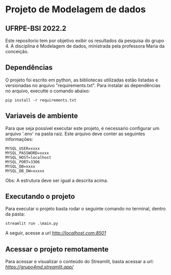 # Projeto de Modelagem de dados

## UFRPE-BSI 2022.2

Este repositorio tem por objetivo exibir os resultados da pesquisa do grupo 4. A disciplina é Modelagem de dados,
ministrada pela professora Maria da conceição.

## Dependências

O projeto foi escrito em python, as bibliotecas utilizadas estão listadas e versionadas no arquivo "requirements.txt".
Para instalar as dependências no arquivo, executte o comando abaixo:

    pip install -r requirements.txt

## Variaveis de ambiente

Para que seja possível executar este projeto, é necessario configurar um arquivo '.env' na pasta raiz.
Este arquivo deve conter as seguintes informações:

    MYSQL_USER=xxxx
    MYSQL_PASSWORD=xxxx
    MYSQL_HOST=localhost
    MYSQL_PORT=3306
    MYSQL_DB=xxxx
    MYSQL_DB_DW=xxxxx

Obs: A estrutura deve ser igual a descrita acima.

## Executando o projeto

Para executar o projeto basta rodar o seguinte comando no terminal, dentro da pasta:

    streamlit run .\main.py

A seguir, acesse a url *http://localhost.com:8501*

## Acessar o projeto remotamente
Para acessar e visualizar o conteúdo do Streamlit, basta acessar a url: *https://grupo4md.streamlit.app/*
